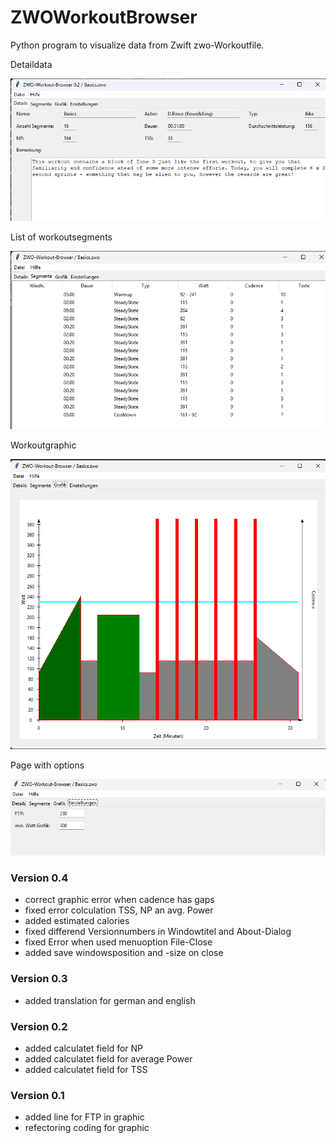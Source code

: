 # ZWOWorkoutBrowser 
<p>Python program to visualize data from Zwift zwo-Workoutfile.</p>
<p>Detaildata</p>
<img src="./Details.png" alt="Page with Details">
<p></p>
<p>List of workoutsegments</p>
<img src="./Segments.png" alt="Page with Segments">
<p></p>
<p>Workoutgraphic</p>
<img src="./Grafic.png" alt="Page with Grafic">
<p></p>
<p>Page with options</p>
<img src="./Options.png" alt="Page with Options">
<h3>Version 0.4</h3>
<ul>
  <li>correct graphic error when cadence has gaps</li>
  <li>fixed error colculation TSS, NP an avg. Power</li>
  <li>added estimated calories</li>
  <li>fixed differend Versionnumbers in Windowtitel and About-Dialog</li>
  <li>fixed Error when used menuoption File-Close</li>
  <li>added save windowsposition and -size on close</li>
</ul>
<h3>Version 0.3</h3>
<ul>
  <li>added translation for german and english</li>
</ul>
<h3>Version 0.2</h3>
<ul>
  <li>added calculatet field for NP</li>
  <li>added calculatet field for average Power</li>
  <li>added calculatet field for TSS</li>
</ul>
<h3>Version 0.1</h3>
<ul>
  <li>added line for FTP in graphic</li>
  <li>refectoring coding for graphic</li>
</ul>